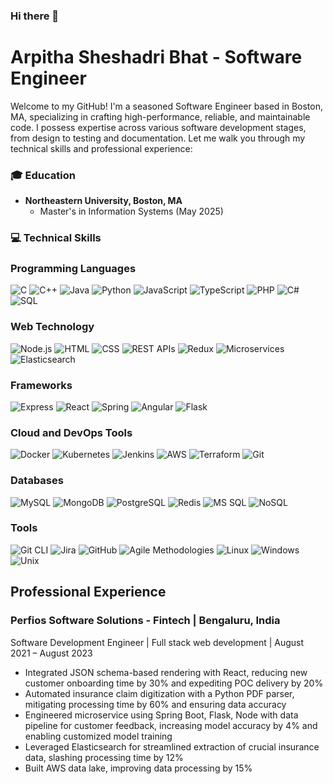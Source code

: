 ### Hi there 👋

<!--
**arpithasheshadri/arpithasheshadri** is a ✨ _special_ ✨ repository because its `README.md` (this file) appears on your GitHub profile.

Here are some ideas to get you started:

- 🔭 I’m currently working on ...
- 🌱 I’m currently learning ...
- 👯 I’m looking to collaborate on ...
- 🤔 I’m looking for help with ...
- 💬 Ask me about ...
- 📫 How to reach me: ...
- 😄 Pronouns: ...
- ⚡ Fun fact: ...
-->

# Arpitha Sheshadri Bhat - Software Engineer

Welcome to my GitHub! I'm a seasoned Software Engineer based in Boston, MA, specializing in crafting high-performance, reliable, and maintainable code. I possess expertise across various software development stages, from design to testing and documentation. Let me walk you through my technical skills and professional experience:

### 🎓 Education
- **Northeastern University, Boston, MA**
  - Master's in Information Systems (May 2025)

<!--
- **JSS Academy of Technical Education (JSSATE)**
  - Bachelor's in Computer Science Engineering (2020 - 2025)
  -->

### 💻 Technical Skills
### Programming Languages
  ![C](https://img.shields.io/badge/-C-00599C?style=for-the-badge&logo=c&logoColor=white)
  ![C++](https://img.shields.io/badge/-C++-00599C?style=for-the-badge&logo=c%2B%2B&logoColor=white)
  ![Java](https://img.shields.io/badge/-Java-007396?style=for-the-badge&logo=java&logoColor=white)
  ![Python](https://img.shields.io/badge/-Python-3776AB?style=for-the-badge&logo=python&logoColor=white)
  ![JavaScript](https://img.shields.io/badge/-JavaScript-F0DB4F?style=for-the-badge&logo=javascript&logoColor=black)
  ![TypeScript](https://img.shields.io/badge/-TypeScript-3178C6?style=for-the-badge&logo=typescript&logoColor=white)
  ![PHP](https://img.shields.io/badge/-PHP-777BB4?style=for-the-badge&logo=php&logoColor=white)
  ![C#](https://img.shields.io/badge/-C%23-239120?style=for-the-badge&logo=c-sharp&logoColor=white)
  ![SQL](https://img.shields.io/badge/-SQL-4479A1?style=for-the-badge&logo=postgresql&logoColor=white)

### Web Technology
  ![Node.js](https://img.shields.io/badge/-Node.js-3C873A?style=for-the-badge&logo=node.js&logoColor=white)
  ![HTML](https://img.shields.io/badge/-HTML-E34C26?style=for-the-badge&logo=html5&logoColor=white)
  ![CSS](https://img.shields.io/badge/-CSS-264de4?style=for-the-badge&logo=css3&logoColor=white)
  ![REST APIs](https://img.shields.io/badge/-REST%20APIs-6DB33F?style=for-the-badge&logo=rest&logoColor=white)
  ![Redux](https://img.shields.io/badge/-Redux-764ABC?style=for-the-badge&logo=redux&logoColor=white)
  ![Microservices](https://img.shields.io/badge/-Microservices-E25A1C?style=for-the-badge&logo=microservices&logoColor=white)
  ![Elasticsearch](https://img.shields.io/badge/-Elasticsearch-005571?style=for-the-badge&logo=elasticsearch&logoColor=white)

### Frameworks
  ![Express](https://img.shields.io/badge/-Express-000000?style=for-the-badge&logo=express&logoColor=white)
  ![React](https://img.shields.io/badge/-React-61DBFB?style=for-the-badge&logo=react&logoColor=black)
  ![Spring](https://img.shields.io/badge/-Spring-6DB33F?style=for-the-badge&logo=spring&logoColor=white)
  ![Angular](https://img.shields.io/badge/-AngularJS-E23237?style=for-the-badge&logo=angularjs&logoColor=white)
  ![Flask](https://img.shields.io/badge/-Flask-000000?style=for-the-badge&logo=flask&logoColor=white)

### Cloud and DevOps Tools
  ![Docker](https://img.shields.io/badge/-Docker-2496ED?style=for-the-badge&logo=docker&logoColor=white)
  ![Kubernetes](https://img.shields.io/badge/-Kubernetes-326CE5?style=for-the-badge&logo=kubernetes&logoColor=white)
  ![Jenkins](https://img.shields.io/badge/-Jenkins-D24939?style=for-the-badge&logo=jenkins&logoColor=white)
  ![AWS](https://img.shields.io/badge/-AWS-232F3E?style=for-the-badge&logo=amazon-aws&logoColor=white)
  ![Terraform](https://img.shields.io/badge/-Terraform-7B42BC?style=for-the-badge&logo=terraform&logoColor=white)
  ![Git](https://img.shields.io/badge/-Git-F05032?style=for-the-badge&logo=git&logoColor=white)

### Databases
  ![MySQL](https://img.shields.io/badge/-MySQL-4479A1?style=for-the-badge&logo=mysql&logoColor=white)
  ![MongoDB](https://img.shields.io/badge/-MongoDB-47A248?style=for-the-badge&logo=mongodb&logoColor=white)
  ![PostgreSQL](https://img.shields.io/badge/-PostgreSQL-336791?style=for-the-badge&logo=postgresql&logoColor=white)
  ![Redis](https://img.shields.io/badge/-Redis-DC382D?style=for-the-badge&logo=redis&logoColor=white)
  ![MS SQL](https://img.shields.io/badge/-MS%20SQL-CC2927?style=for-the-badge&logo=microsoft-sql-server&logoColor=white)
  ![NoSQL](https://img.shields.io/badge/-NoSQL-4DB33D?style=for-the-badge&logo=mongodb&logoColor=white)

### Tools
  ![Git CLI](https://img.shields.io/badge/-Git%20CLI-F05032?style=for-the-badge&logo=git&logoColor=white)
  ![Jira](https://img.shields.io/badge/-Jira-0052CC?style=for-the-badge&logo=jira&logoColor=white)
  ![GitHub](https://img.shields.io/badge/-GitHub-181717?style=for-the-badge&logo=github&logoColor=white)
  ![Agile Methodologies](https://img.shields.io/badge/-Agile-005571?style=for-the-badge&logo=agile&logoColor=white)
  ![Linux](https://img.shields.io/badge/-Linux-FCC624?style=for-the-badge&logo=linux&logoColor=black)
  ![Windows](https://img.shields.io/badge/-Windows-0078D6?style=for-the-badge&logo=windows&logoColor=white)
  ![Unix](https://img.shields.io/badge/-Unix-000000?style=for-the-badge&logo=unix&logoColor=white)

## Professional Experience
### Perfios Software Solutions - Fintech | Bengaluru, India
Software Development Engineer | Full stack web development | August 2021 – August 2023
- Integrated JSON schema-based rendering with React, reducing new customer onboarding time by 30% and expediting POC delivery by 20%
- Automated insurance claim digitization with a Python PDF parser, mitigating processing time by 60% and ensuring data accuracy
- Engineered microservice using Spring Boot, Flask, Node with data pipeline for customer feedback, increasing model accuracy by 4% and enabling customized model training
- Leveraged Elasticsearch for streamlined extraction of crucial insurance data, slashing processing time by 12%
- Built AWS data lake, improving data processing by 15%
<!--
### My LeetCode
![Leetcode Stats](https://leetcard.jacoblin.cool/saimmanjunath)
-->
